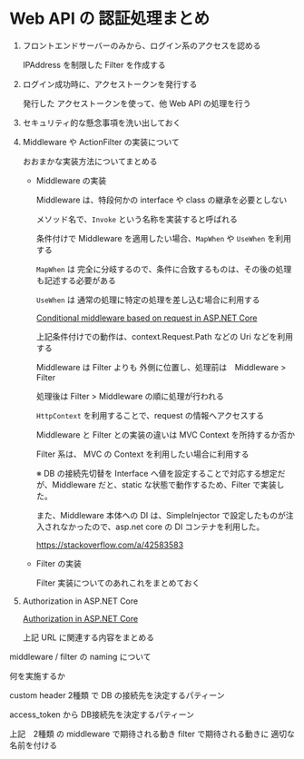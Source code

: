 # Web API の 認証処理まとめ

1.  フロントエンドサーバーのみから、ログイン系のアクセスを認める

    IPAddress を制限した Filter を作成する

1.  ログイン成功時に、アクセストークンを発行する

    発行した アクセストークンを使って、他 Web API の処理を行う

1.  セキュリティ的な懸念事項を洗い出しておく

1.  Middleware や ActionFilter の実装について

    おおまかな実装方法についてまとめる

    *  Middleware の実装

        Middleware は、特段何かの interface や class の継承を必要としない

        メソッド名で、`Invoke` という名称を実装すると呼ばれる

        条件付けで Middleware を適用したい場合、`MapWhen` や `UseWhen` を利用する

        `MapWhen` は 完全に分岐するので、条件に合致するものは、その後の処理も記述する必要がある

        `UseWhen` は 通常の処理に特定の処理を差し込む場合に利用する

        [Conditional middleware based on request in ASP.NET Core](https://www.devtrends.co.uk/blog/conditional-middleware-based-on-request-in-asp.net-core)

        上記条件付けでの動作は、context.Request.Path などの Uri などを利用する

        Middleware は Filter よりも 外側に位置し、処理前は　Middleware > Filter

        処理後は Filter > Middleware の順に処理が行われる

        `HttpContext` を利用することで、request の情報へアクセスする

        Middleware と Filter との実装の違いは MVC Context を所持するか否か

        Filter 系は、 MVC の Context を利用したい場合に利用する

        ※ DB の接続先切替を Interface へ値を設定することで対応する想定だが、Middleware だと、static な状態で動作するため、Filter で実装した。

        また、Middleware 本体への DI は、SimpleInjector で設定したものが注入されなかったので、asp.net core の DI コンテナを利用した。

        https://stackoverflow.com/a/42583583

    * Filter の実装

        Filter 実装についてのあれこれをまとめておく

1.  Authorization in ASP.NET Core

    [Authorization in ASP.NET Core](https://docs.microsoft.com/en-us/aspnet/core/security/authorization/)

    上記 URL に関連する内容をまとめる


middleware / filter の naming について

何を実施するか

custom header 2種類 で DB の接続先を決定するパティーン

access_token から DB接続先を決定するパティーン

上記　2種類 の middleware で期待される動き filter で期待される動きに 適切な名前を付ける


